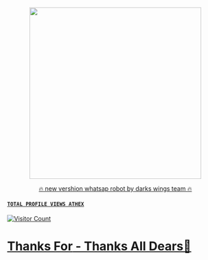 </p>
<p align="center">
  <a href="#"><img src="http://readme-typing-svg.herokuapp.com?font=Raleway%3Awght%40900&weight=800&size=40&pause=1000&color=F70000&random=false&width=335&height=60&lines=TM+DARKS+WINGS"alt="">
</p>
<p align="center">
</p>
<p align="center">
<img src="https://telegra.ph/file/b3e90870a4c8f0f22a1b0.jpg" width="400" height="400"/>
</p>
<p align="center"> 
<u>🔥 new vershion whatsap robot by darks wings team 🔥</u>

</p> 
    
#### ```TOTAL PROFILE VIEWS ATHEX```
![Visitor Count](https://profile-counter.glitch.me/Athe45/count.svg)<h1>
<b>Thanks For</b> - Thanks All Dears🥰 
